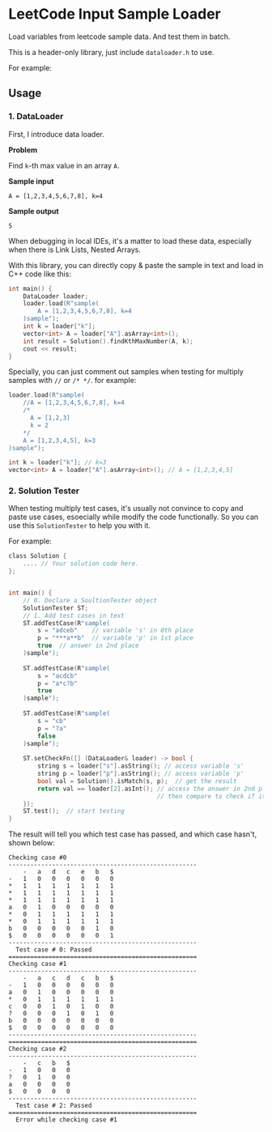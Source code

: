 # LeetCode Input Sample Loader

Load variables from leetcode sample data. And test them in batch.

This is a header-only library, just include `dataloader.h` to use.

For example: 

## Usage

### 1. DataLoader

First, I introduce data loader.

**Problem**

Find `k`-th max value in an array `A`.

**Sample input**
```
A = [1,2,3,4,5,6,7,8], k=4
```

**Sample output**
```
5
```

When debugging in local IDEs, it's a matter to load these data, especially when there
is Link Lists, Nested Arrays. 

With this library, you can directly copy & paste the sample in text and load in C++ code like this:
```c++
int main() {
    DataLoader loader;
    loader.load(R"sample(
        A = [1,2,3,4,5,6,7,8], k=4
    )sample");
    int k = loader["k"];
    vector<int> A = loader["A"].asArray<int>();
    int result = Solution().findKthMaxNumber(A, k);
    cout << result;
}
```

Specially, you can just comment out samples when testing for multiply samples with `//` or `/* */`.
for example:
```c++
loader.load(R"sample(
    //A = [1,2,3,4,5,6,7,8], k=4
    /*
      A = [1,2,3]
      k = 2
    */
    A = [1,2,3,4,5], k=3
)sample");

int k = loader["k"]; // k=3
vector<int> A = loader["A"].asArray<int>(); // A = [1,2,3,4,5]
```
### 2. Solution Tester

When testing multiply test cases, it's usually not convince to copy 
and paste use cases, esoecially while modify the code functionally. So 
you can use this `SolutionTester` to help you with it.

For example: 
```c
class Solution {
    .... // Your solution code here.
};


int main() {
    // 0. Declare a SoultionTester object
    SolutionTester ST;
    // 1. Add test cases in text
    ST.addTestCase(R"sample(
        s = "adceb"    // variable 's' in 0th place
        p = "***a**b"  // variable 'p' in 1st place
        true  // answer in 2nd place
    )sample");
    
    ST.addTestCase(R"sample(
        s = "acdcb"
        p = "a*c?b"
        true
    )sample");
    
    ST.addTestCase(R"sample(
        s = "cb"
        p = "?a"
        false
    )sample");
    
    ST.setCheckFn([] (DataLoader& loader) -> bool {
        string s = loader["s"].asString(); // access variable 's'
        string p = loader["p"].asString(); // access variable 'p'
        bool val = Solution().isMatch(s, p);  // get the result
        return val == loader[2].asInt(); // access the answer in 2nd place
                                         // then compare to check if it's a right answer.
    });
    ST.test();  // start testing
}
```

The result will tell you which test case has passed, and which case hasn't, shown below:
```
Checking case #0
----------------------------------------------------
	-	a	d	c	e	b   $
-	1	0	0	0	0	0	0	
*	1	1	1	1	1	1	1	
*	1	1	1	1	1	1	1	
*	1	1	1	1	1	1	1	
a	0	1	0	0	0	0	0	
*	0	1	1	1	1	1	1	
*	0	1	1	1	1	1	1	
b	0	0	0	0	0	1	0	
$	0	0	0	0	0	0	1	
----------------------------------------------------
  Test case # 0: Passed
====================================================
Checking case #1
----------------------------------------------------
	-	a	c	d	c	b	$
-	1	0	0	0	0	0	0	
a	0	1	0	0	0	0	0	
*	0	1	1	1	1	1	1	
c	0	0	1	0	1	0	0	
?	0	0	0	1	0	1	0	
b	0	0	0	0	0	0	0	
$	0	0	0	0	0	0	0	
----------------------------------------------------
====================================================
Checking case #2
----------------------------------------------------
	-	c	b   $
-	1	0	0	0	
?	0	1	0	0	
a	0	0	0	0	
$	0	0	0	0	
----------------------------------------------------
  Test case # 2: Passed
====================================================
  Error while checking case #1
```